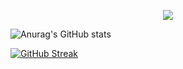 <p align="center">
  <a href="https://skillicons.dev">
    <img src="https://skillicons.dev/icons?i=nodejs,express,php,laravel,mysql,html,css,bootstrap,js,jquery,py,fortran,arduino" />
  </a>
</p>

![Anurag's GitHub stats](https://github-readme-stats.vercel.app/api?username=ooguzsrtt&count_private=true&show_icons=true&theme=transparent)


[![GitHub Streak](https://streak-stats.demolab.com/?user=ooguzsrtt&theme=dark&currStreakNum=2FD3EB&theme=dark&fire=red&sideLabels=F00)](https://git.io/streak-stats)

